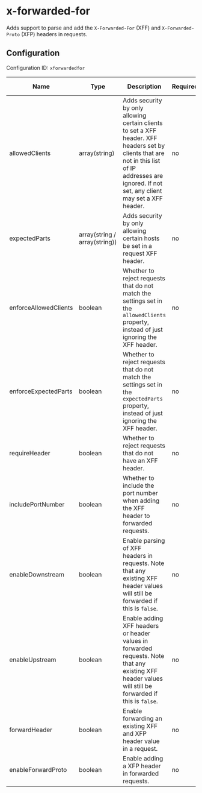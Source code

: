 # x-forwarded-for

Adds support to parse and add the `X-Forwarded-For` (XFF) and `X-Forwarded-Proto` (XFP) headers in requests.


## Configuration

Configuration ID: `xforwardedfor`

| Name | Type | Description | Required | Default value |
| --- | --- | --- | --- | --- |
| allowedClients | array(string) | Adds security by only allowing certain clients to set a XFF header. XFF headers set by clients that are not in this list of IP addresses are ignored. If not set, any client may set a XFF header. | no | `null` |
| expectedParts | array(string / array(string)) | Adds security by only allowing certain hosts be set in a request XFF header. | no | `null` |
| enforceAllowedClients | boolean | Whether to reject requests that do not match the settings set in the `allowedClients` property, instead of just ignoring the XFF header. | no | `false` |
| enforceExpectedParts | boolean | Whether to reject requests that do not match the settings set in the `expectedParts` property, instead of just ignoring the XFF header. | no | `false` |
| requireHeader | boolean | Whether to reject requests that do not have an XFF header. | no | `false` |
| includePortNumber | boolean | Whether to include the port number when adding the XFF header to forwarded requests. | no | `false` |
| enableDownstream | boolean | Enable parsing of XFF headers in requests. Note that any existing XFF header values will still be forwarded if this is `false`. | no | `true` |
| enableUpstream | boolean | Enable adding XFF headers or header values in forwarded requests. Note that any existing XFF header values will still be forwarded if this is `false`. | no | `true` |
| forwardHeader | boolean | Enable forwarding an existing XFF and XFP header value in a request. | no | `true` |
| enableForwardProto | boolean | Enable adding a XFP header in forwarded requests. | no | `true` |

